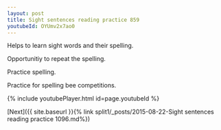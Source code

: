 ```yaml
---
layout: post
title: Sight sentences reading practice 859
youtubeId: OYUmv2x7ao0
---
```

 
 
Helps to learn sight words and their spelling.

Opportunitiy to repeat the spelling. 

Practice spelling. 
 
Practice for spelling bee competitions. 
 
{% include youtubePlayer.html id=page.youtubeId %}
 
 

[Next]({{ site.baseurl }}{% link  split1/_posts/2015-08-22-Sight sentences reading practice 1096.md%})
 

